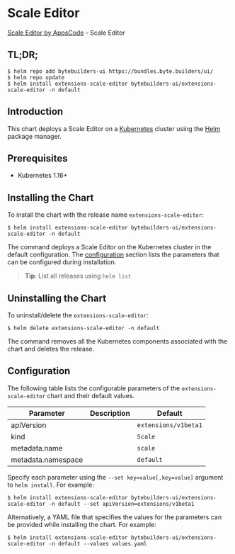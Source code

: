 # Scale Editor

[Scale Editor by AppsCode](https://byte.builders) - Scale Editor

## TL;DR;

```console
$ helm repo add bytebuilders-ui https://bundles.byte.builders/ui/
$ helm repo update
$ helm install extensions-scale-editor bytebuilders-ui/extensions-scale-editor -n default
```

## Introduction

This chart deploys a Scale Editor on a [Kubernetes](http://kubernetes.io) cluster using the [Helm](https://helm.sh) package manager.

## Prerequisites

- Kubernetes 1.16+

## Installing the Chart

To install the chart with the release name `extensions-scale-editor`:

```console
$ helm install extensions-scale-editor bytebuilders-ui/extensions-scale-editor -n default
```

The command deploys a Scale Editor on the Kubernetes cluster in the default configuration. The [configuration](#configuration) section lists the parameters that can be configured during installation.

> **Tip**: List all releases using `helm list`

## Uninstalling the Chart

To uninstall/delete the `extensions-scale-editor`:

```console
$ helm delete extensions-scale-editor -n default
```

The command removes all the Kubernetes components associated with the chart and deletes the release.

## Configuration

The following table lists the configurable parameters of the `extensions-scale-editor` chart and their default values.

|     Parameter      | Description |       Default        |
|--------------------|-------------|----------------------|
| apiVersion         |             | `extensions/v1beta1` |
| kind               |             | `Scale`              |
| metadata.name      |             | `scale`              |
| metadata.namespace |             | `default`            |


Specify each parameter using the `--set key=value[,key=value]` argument to `helm install`. For example:

```console
$ helm install extensions-scale-editor bytebuilders-ui/extensions-scale-editor -n default --set apiVersion=extensions/v1beta1
```

Alternatively, a YAML file that specifies the values for the parameters can be provided while
installing the chart. For example:

```console
$ helm install extensions-scale-editor bytebuilders-ui/extensions-scale-editor -n default --values values.yaml
```

